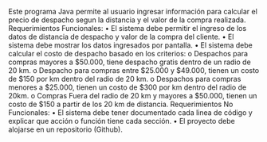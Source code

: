 Este programa Java permite al usuario ingresar información para calcular el precio de despacho segun la distancia y el valor de la compra realizada.
Requerimientos Funcionales:
•	El sistema debe permitir el ingreso de los datos de distancia de despacho y valor de la compra del cliente.
•	El sistema debe mostrar los datos ingresados por pantalla.
•	El sistema debe calcular el costo de despacho basado en los criterios:
    o	Despachos para compras mayores a $50.000, tiene despacho gratis dentro de un radio de 20 km.
    o	Despacho para compras entre $25.000 y $49.000, tienen un costo de $150 por km dentro del radio de 20 km.
    o	Despachos para compras menores a $25.000, tienen un costo de $300 por km dentro del radio de 20km.
    o	Compras Fuera del radio de 20 km y mayores a $50.000, tienen un costo de $150 a partir de los 20 km de distancia.
Requerimientos No Funcionales:
•	El sistema debe tener documentado cada linea de código y explicar que acción o función tiene cada sección.
•	El proyecto debe alojarse en un repositorio (Github).
